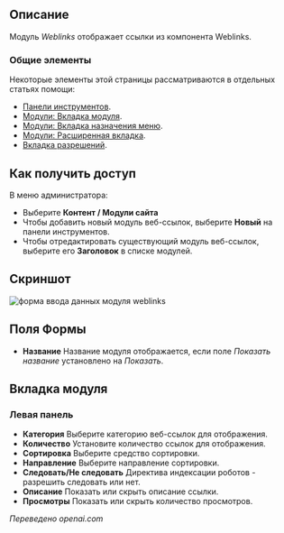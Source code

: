 <!-- Filename: Help4.x:Extensions_Module_Manager_Weblinks / Display title: Модули: Веб-ссылки   -->

## Описание

Модуль *Weblinks* отображает ссылки из компонента Weblinks.

### Общие элементы

Некоторые элементы этой страницы рассматриваются в отдельных статьях помощи:

* [Панели инструментов](jdocmanual?article=help/common-elements/toolbars).
* [Модули: Вкладка модуля](jdocmanual?article=help/modules/modules-module-tab).
* [Модули: Вкладка назначения меню](jdocmanual?article=help/modules/modules-menu-assignment-tab).
* [Модули: Расширенная вкладка](jdocmanual?article=help/modules/modules-advanced-tab).
* [Вкладка разрешений](jdocmanual?article=help/common-elements/edit-permissions).

## Как получить доступ

В меню администратора:
* Выберите **Контент / Модули сайта**
* Чтобы добавить новый модуль веб-ссылок, выберите **Новый** на панели инструментов.
* Чтобы отредактировать существующий модуль веб-ссылок, выберите его **Заголовок** в списке модулей.

## Скриншот

![форма ввода данных модуля weblinks](../../../ru/images/modules-site/modules-weblinks-module-tab.png)

## Поля Формы

- **Название** Название модуля отображается, если поле *Показать название* установлено на *Показать*.

## Вкладка модуля

### Левая панель

- **Категория** Выберите категорию веб-ссылок для отображения.
- **Количество** Установите количество ссылок для отображения.
- **Сортировка** Выберите средство сортировки.
- **Направление** Выберите направление сортировки.
- **Следовать/Не следовать** Директива индексации роботов - разрешить следовать или нет.
- **Описание** Показать или скрыть описание ссылки.
- **Просмотры** Показать или скрыть количество просмотров.

*Переведено openai.com*

